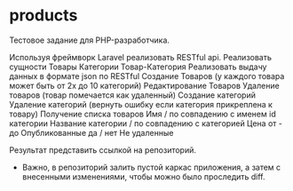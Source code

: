 # products
Тестовое задание для PHP-разработчика.
 
Используя фреймворк Laravel реализовать RESTful api.
Реализовать сущности
Товары 
Категории 
Товар-Категория
Реализовать выдачу данных в формате json по RESTful
Создание Товаров (у каждого товара может быть от 2х до 10 категорий)
Редактирование Товаров
Удаление товаров (товар помечается как удаленный)
Создание категорий
Удаление категорий (вернуть ошибку если категория прикреплена к товару)
Получение списка товаров 
Имя / по совпадению с  именем
id категории
Название категории  / по совпадению с  категорией 
Цена от - до
Опубликованные да / нет
Не удаленные
 
Результат представить ссылкой на репозиторий.
* Важно, в репозиторий залить пустой каркас приложения, а затем с внесенными изменениями, чтобы можно было проследить diff.
